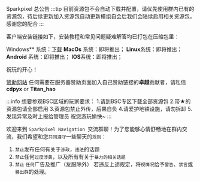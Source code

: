 Sparkpixel 总公告
:::tip
目前资源包不会自动下载并配置，请优先使用群内已有的资源包，待后续更新加入资源包自动更新模组自会后我们会陆续启用相关资源包，感谢您的配合
:::

客户端安装链接如下，安装教程和常见问题疑难解答均已打包在压缩包里：

Windows** 系统：[下载](http://u5a.cn/MTN1)
**MacOs** 系统：即将推出；
**Linux**系统：即将推出；
**Android** 系统：即将推出；
**IOS**系统：即将推出；

祝玩的开心！

[赞助网站](https://donate-sparkpixel.bu7.top)
任何需要在服务器赞助页面加入自己赞助链接的**卓越**贡献者，请私信**cdpyx** or **Titan_hao**


:::info
想要参观BSC区域的玩家要求：
1.请到BSC专区下载全部资源包
2.带★的资源包请全部启用
3.资源包禁止外传，后果自负
4.请爱护地铁设施，请勿拆卸
5.发现异常及时上报给管理员
祝您游玩愉快~
:::

欢迎来到 ``Sparkpixel Navigation ``交流群聊！为了您能够心情舒畅地在群内交流，我们希望和您``共同遵守``一些聊天的``规则``：
1. ``禁止``发布任何有关于``涉政``，``违法``的话题
2. ``禁止``任何``过度涉黄``，以及所有有关于``暴力的相关话题``
3. ``禁止`` ``任何``广告及推广（友服除外）
若违反上述规定，将``视情况``给予``警告``、``禁言``或``移出群``的处理。
